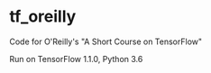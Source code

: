 # tf_oreilly
Code for O'Reilly's "A Short Course on TensorFlow"

Run on TensorFlow 1.1.0, Python 3.6
